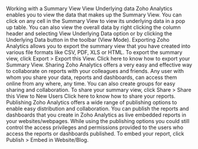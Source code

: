 Working with a Summary View
View Underlying data
Zoho Analytics enables you to view the data that makes up the Summary View. You can click on any cell in the Summary View to view its underlying data in a pop up table. You can also view the overall data by right clicking the column header and selecting View Underlying Data option or by clicking the Underlying Data button in the toolbar (View Mode).
Exporting
Zoho Analytics allows you to export the summary view that you have created into various file formats like CSV, PDF, XLS or HTML.
To export the summary view, click Export > Export this View.
Click here to know how to export your Summary View.
Sharing
Zoho Analytics offers a very easy and effective way to collaborate on reports with your colleagues and friends. Any user with whom you share your data, reports and dashboards, can access them online from any where, any time. You can also create groups for easy sharing and collaboration.
To share your summary view, click Share > Share this View to New Users
Click here to know how to share your reports.
Publishing
Zoho Analytics offers a wide range of publishing options to enable easy distribution and collaboration. You can publish the reports and dashboards that you create in Zoho Analytics as live embedded reports in your websites/webpages. While using the publishing options you could still control the access privileges and permissions provided to the users who access the reports or dashboards published.
To embed your report, click Publish > Embed in Website/Blog.